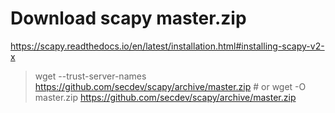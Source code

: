 # Download scapy master.zip

https://scapy.readthedocs.io/en/latest/installation.html#installing-scapy-v2-x

>  wget --trust-server-names https://github.com/secdev/scapy/archive/master.zip   # or wget -O master.zip https://github.com/secdev/scapy/archive/master.zip


